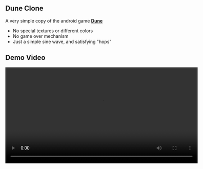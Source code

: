 ## Dune Clone
A very simple copy of the android game [**Dune**](https://play.google.com/store/apps/details?id=io.voodoo.dune&hl=en_US)

- No special textures or different colors
- No game over mechanism
- Just a simple sine wave, and satisfying "hops"

## Demo Video
<video width="600" controls>
  <source src="dunedemo.mp4" type="video/mp4">
  Your browser does not support displaying mp4 videos.
</video>
